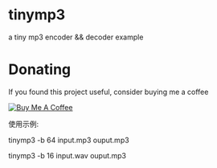 # tinymp3
a tiny mp3 encoder &amp;&amp; decoder example

# Donating

If you found this project useful, consider buying me a coffee

<a href="https://www.buymeacoffee.com/gaozhihan" target="_blank"><img src="https://www.buymeacoffee.com/assets/img/custom_images/black_img.png" alt="Buy Me A Coffee" style="height: auto !important;width: auto !important;" ></a>


使用示例:

tinymp3 -b 64 input.mp3 ouput.mp3

tinymp3 -b 16 input.wav ouput.mp3


